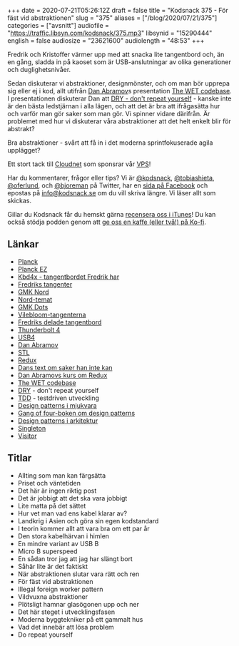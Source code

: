 +++
date = 2020-07-21T05:26:12Z
draft = false
title = "Kodsnack 375 - För fäst vid abstraktionen"
slug = "375"
aliases = ["/blog/2020/07/21/375"]
categories = ["avsnitt"]
audiofile = "https://traffic.libsyn.com/kodsnack/375.mp3"
libsynid = "15290444"
english = false
audiosize = "23621600"
audiolength = "48:53" 
+++

Fredrik och Kristoffer värmer upp med att snacka lite tangentbord och, än en gång, sladda in på kaoset som är USB-anslutningar av olika generationer och duglighetsnivåer.

Sedan diskuterar vi abstraktioner, designmönster, och om man bör upprepa sig eller ej i kod, allt utifrån [Dan Abramov](https://overreacted.io/)s presentation [The WET codebase](https://www.deconstructconf.com/2019/dan-abramov-the-wet-codebase). I presentationen diskuterar Dan att [DRY - don't repeat yourself](https://en.wikipedia.org/wiki/Don%27t_repeat_yourself) - kanske inte är den bästa ledstjärnan i alla lägen, och att det är bra att ifrågasätta hur och varför man gör saker som man gör. Vi spinner vidare därifrån. Är problemet med hur vi diskuterar våra abstraktioner att det helt enkelt blir för abstrakt?

Bra abstraktioner - svårt att få in i det moderna sprintfokuserade agila upplägget?

Ett stort tack till [Cloudnet](http://www.cloudnet.se) som sponsrar vår [VPS](http://en.wikipedia.org/wiki/Virtual_private_server)!

Har du kommentarer, frågor eller tips? Vi är [@kodsnack](https://www.twitter.com/kodsnack), [@tobiashieta](https://www.twitter.com/tobiashieta), [@oferlund](https://www.twitter.com/oferlund), och [@bjoreman](https://www.twitter.com/bjoreman) på Twitter, har en [sida på Facebook](https://www.facebook.com/kodsnack) och epostas på [info@kodsnack.se](mailto:info@kodsnack.se) om du vill skriva längre. Vi läser allt som skickas.

Gillar du Kodsnack får du hemskt gärna [recensera oss i iTunes](http://itunes.apple.com/se/podcast/kodsnack/id561631498?l=en)! Du kan också stödja podden genom att <a href="https://ko-fi.com/kodsnack" rel="payment">ge oss en kaffe (eller två!) på Ko-fi</a>.

## Länkar ##
* [Planck](https://olkb.com/collections/planck)
* [Planck EZ](https://ergodox-ez.com/pages/planck)
* [Kbd4x - tangentbordet Fredrik har](https://bjoreman.com/thoughts/keymapping.html)
* [Fredriks tangenter](https://kbdfans.com/products/pbt-xda-143keys-keycaps-set)
* [GMK Nord](https://candykeys.com/group-buys/gmk-nord)
* [Nord-temat](https://www.nordtheme.com/)
* [GMK Dots](https://candykeys.com/group-buys/gmk-dots)
* [Vilebloom-tangenterna](http://www.mechsupply.co.uk/product/sa-vilebloom)
* [Fredriks delade tangentbord](https://bjoreman.com/thoughts/letsSplit.html)
* [Thunderbolt 4](https://en.wikipedia.org/wiki/Thunderbolt_%28interface%29#Thunderbolt_4)
* [USB4](https://en.wikipedia.org/wiki/USB4)
* [Dan Abramov](https://overreacted.io/)
* [STL](https://en.wikipedia.org/wiki/Standard_Template_Library)
* [Redux](https://en.wikipedia.org/wiki/Redux_%28JavaScript_library%29)
* [Dans text om saker han inte kan](https://overreacted.io/things-i-dont-know-as-of-2018/)
* [Dan Abramovs kurs om Redux](https://egghead.io/courses/getting-started-with-redux)
* [The WET codebase](https://www.deconstructconf.com/2019/dan-abramov-the-wet-codebase)
* [DRY](https://en.wikipedia.org/wiki/Don%27t_repeat_yourself) - don't repeat yourself
* [TDD](https://en.wikipedia.org/wiki/Test-driven_development) - testdriven utveckling
* [Design patterns i mjukvara](https://en.wikipedia.org/wiki/Software_design_pattern)
* [Gang of four-boken om design patterns](https://en.wikipedia.org/wiki/Design_Patterns)
* [Design patterns i arkitektur](https://en.wikipedia.org/wiki/Pattern_%28architecture%29)
* [Singleton](https://en.wikipedia.org/wiki/Singleton_pattern)
* [Visitor](https://en.wikipedia.org/wiki/Visitor_pattern)

## Titlar ##
* Allting som man kan färgsätta
* Priset och väntetiden
* Det här är ingen riktig post
* Det är jobbigt att det ska vara jobbigt
* Lite matta på det sättet
* Hur vet man vad ens kabel klarar av?
* Landkrig i Asien och göra sin egen kodstandard
* I teorin kommer allt att vara bra om ett par år
* Den stora kabelhärvan i himlen
* En mindre variant av USB B
* Micro B superspeed
* En sådan tror jag att jag har slängt bort
* Såhär lite är det faktiskt
* När abstraktionen slutar vara rätt och ren
* För fäst vid abstraktionen
* Illegal foreign worker pattern
* Vildvuxna abstraktioner
* Plötsligt hamnar glasögonen upp och ner
* Det här steget i utvecklingsfasen
* Moderna byggtekniker på ett gammalt hus
* Vad det innebär att lösa problem
* Do repeat yourself